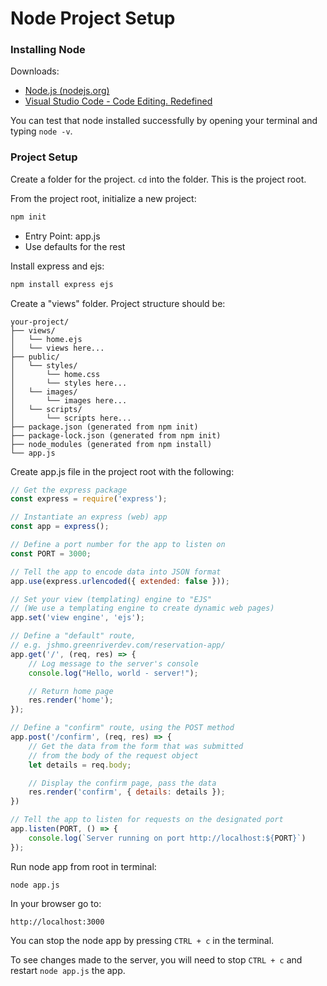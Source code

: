 # Node Project Setup
### Installing Node
Downloads:
- [Node.js (nodejs.org)](https://nodejs.org/en)
- [Visual Studio Code - Code Editing. Redefined](https://code.visualstudio.com/)

You can test that node installed successfully by opening your terminal and typing `node -v`.

### Project Setup

Create a folder for the project. `cd` into the folder. This is the project root.

From the project root, initialize a new project:
```bash
npm init
```
- Entry Point: app.js
- Use defaults for the rest

Install express and ejs:
```bash
npm install express ejs
```

Create a "views" folder. Project structure should be:
```
your-project/
├── views/
│   └── home.ejs
│   └── views here...
├── public/
│   └── styles/
│       └── home.css
│       └── styles here...
│   └── images/
│       └── images here...
│   └── scripts/
│       └── scripts here...
├── package.json (generated from npm init)
├── package-lock.json (generated from npm init)
├── node_modules (generated from npm install)
└── app.js
```

Create app.js file in the project root with the following:
```js
// Get the express package 
const express = require('express');

// Instantiate an express (web) app
const app = express();

// Define a port number for the app to listen on
const PORT = 3000;

// Tell the app to encode data into JSON format
app.use(express.urlencoded({ extended: false }));

// Set your view (templating) engine to "EJS"
// (We use a templating engine to create dynamic web pages)
app.set('view engine', 'ejs');

// Define a "default" route, 
// e.g. jshmo.greenriverdev.com/reservation-app/
app.get('/', (req, res) => {
	// Log message to the server's console
	console.log("Hello, world - server!");

    // Return home page
    res.render('home');
});

// Define a "confirm" route, using the POST method
app.post('/confirm', (req, res) => {
    // Get the data from the form that was submitted
    // from the body of the request object
    let details = req.body;

    // Display the confirm page, pass the data
    res.render('confirm', { details: details });
})

// Tell the app to listen for requests on the designated port
app.listen(PORT, () => {
    console.log(`Server running on port http://localhost:${PORT}`)
});
```

Run node app from root in terminal:
```shell
node app.js
```

In your browser go to:
```
http://localhost:3000
```

You can stop the node app by pressing `CTRL + c` in the terminal.

To see changes made to the server, you will need to stop `CTRL + c` and restart `node app.js` the app.
